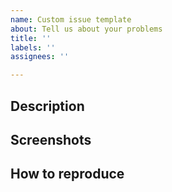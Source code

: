```yaml
---
name: Custom issue template
about: Tell us about your problems
title: ''
labels: ''
assignees: ''

---
```


## Description


## Screenshots


## How to reproduce
